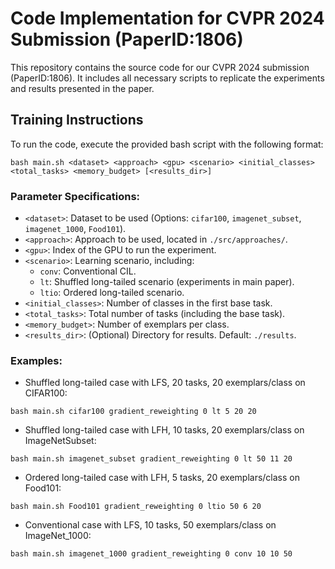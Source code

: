 # Code Implementation for CVPR 2024 Submission (PaperID:1806)

This repository contains the source code for our CVPR 2024 submission (PaperID:1806). It includes all necessary scripts to replicate the experiments and results presented in the paper.

## Training Instructions

To run the code, execute the provided bash script with the following format:

```
bash main.sh <dataset> <approach> <gpu> <scenario> <initial_classes> <total_tasks> <memory_budget> [<results_dir>]
```

### Parameter Specifications:

- `<dataset>`: Dataset to be used (Options: `cifar100`, `imagenet_subset`, `imagenet_1000`, `Food101`).
- `<approach>`: Approach to be used, located in `./src/approaches/`.
- `<gpu>`: Index of the GPU to run the experiment.
- `<scenario>`: Learning scenario, including:
  - `conv`: Conventional CIL.
  - `lt`: Shuffled long-tailed scenario (experiments in main paper).
  - `ltio`: Ordered long-tailed scenario.
- `<initial_classes>`: Number of classes in the first base task.
- `<total_tasks>`: Total number of tasks (including the base task).
- `<memory_budget>`: Number of exemplars per class.
- `<results_dir>`: (Optional) Directory for results. Default: `./results`.

### Examples:

- Shuffled long-tailed case with LFS, 20 tasks, 20 exemplars/class on CIFAR100:
```
bash main.sh cifar100 gradient_reweighting 0 lt 5 20 20
```

- Shuffled long-tailed case with LFH, 10 tasks, 20 exemplars/class on ImageNetSubset:
```
bash main.sh imagenet_subset gradient_reweighting 0 lt 50 11 20
```

- Ordered long-tailed case with LFH, 5 tasks, 20 exemplars/class on Food101:
```
bash main.sh Food101 gradient_reweighting 0 ltio 50 6 20
```

- Conventional case with LFS, 10 tasks, 50 exemplars/class on ImageNet_1000:
```
bash main.sh imagenet_1000 gradient_reweighting 0 conv 10 10 50
```
```
